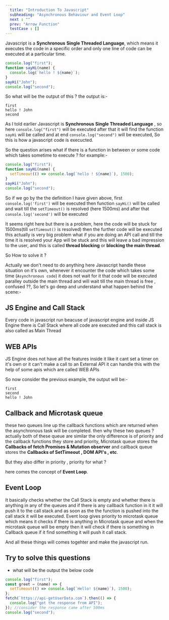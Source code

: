 ```yaml
---
  title: "Introduction To Javascript"
  subheading: "Asynchronous Behaviour and Event Loop"
  next : ""
  prev: "Arrow Function"
  testCase : []
---
```


Javascript is a **Synchronous** **Single Threaded Language**, which means it executes the code in a specific order and only one line of code can be executed at a particular time.

```js
console.log("first");
function sayHi(name) {
  console.log(`hello ! ${name}`);
}
sayHi("John");
console.log("second");
```

So what will be the output of this ?
the output is:-

```
first
hello ! John
second
```

As I told earlier Javascript is **Synchronous** **Single Threaded Language** , so here `console.log("first")` will be executed after that it will find the function `sayHi` will be called and at end `console.log("second")` will be executed, So this is how a javascript code is execucted.

So the question arises what if there is a function in between or some code which takes sometime to execute ?
for example:-

```js
console.log("first");
function sayHi(name) {
  setTimeout(() => console.log(`hello ! ${name}`), 1500);
}
sayHi("John");
console.log("second");
```

So if we go by the the definition I have given above, first `console.log('first')` will be executed then function `sayHi()` will be called and wait till the `setTimeout()` is resolved (here 1500ms) and after that `console.log('second')` will be executed

It seems right here but there is a problem, here the code will be stuck for 1500ms(till `setTimeout()` is resolved) then the further code will be executed this actually is very big problem what if you are doing an API call and till the time it is resolved your App will be stuck and this will leave a bad impression to the user, and this is called **thread blocking** or **blocking the main thread**.

So How to solve it ?

Actually we don't need to do anything here Javascript handle these situation on it's own, whenever it encounter the code which takes some time (`Asynchronous code`) it does not wait for it that code will be executed paralley outside the main thread and will wait till the main thread is free , confused ??, So let's go deep and understand what happen behind the scene:-

## JS Engine and Call Stack

Every code in javascript run beacuse of javascript engine and inside JS Engine there is Call Stack where all code are executed and this call stack is also called as Main Thread

## WEB APIs

JS Engine does not have all the features inside it like it cant set a timer on it's own or it can't make a call to an External API it can handle this with the help of some apis which are called WEB APIs

So now consider the previous example, the output will be:-

```
first
second
hello ! John
```

## Callback and Microtask queue

these two queues line up the callback functions which are returned when the asynchronous task will be completed.
then why these two queues ?
actually both of these queue are similar the only difference is of priority and the callback functions they store and priority, Microtask queue stores the **Callbacks of fetch Promises & Mutation observer** and callback queue stores the **Callbacks of SetTimeout , DOM API's , etc**.

But they also differ in priority , priority for what ?

here comes the concept of **Event Loop**.

## Event Loop

It basically checks whether the Call Stack is empty and whether there is anything in any of the queues and if there is any callback function in it it will push it to the call stack and as soon as the the function is pushed into the call stack it will be executed.
Event loop gives priority to microtask queue which means it checks if there is anything in Microtask queue and when the microtask queue will be empty then it will check if there is something in Callback queue if it find something it will push it call stack.

And all these things will comes togehter and make the javascript run.

## Try to solve this questions

- what will be the output the below code

```js
console.log("first");
const greet = (name) => {
  setTimeout(() => console.log(`Hello! ${name}`), 1500);
};
fetch(`https://api-getUserData.com`).then(() => {
  console.log("got the response from API");
}); //consider the response came after 500ms
console.log("second");
```
